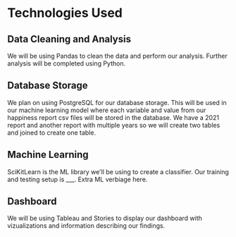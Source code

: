 # Technologies Used
## Data Cleaning and Analysis
We will be using Pandas to clean the data and perform our analysis. Further analysis will be completed using Python.

## Database Storage
We plan on using PostgreSQL for our database storage. This will be used in our machine learning model where each variable and value from our happiness report csv files will be stored in the database. We have a 2021 report and another report with multiple years so we will create two tables and joined to create one table.

## Machine Learning
SciKitLearn is the ML library we'll be using to create a classifier. Our training and testing setup is ___. Extra ML verbiage here.

## Dashboard
We will be using Tableau and Stories to display our dashboard with vizualizations and information describing our findings.
